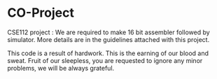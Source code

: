 # CO-Project
CSE112 project : We are required to make 16 bit assembler followed by simulator.
More details are in the guidelines attached with this project.




This code is a result of hardwork. This is the earning of our blood and sweat.
Fruit of our sleepless, you are requested to ignore any minor problems, we will be always grateful.
